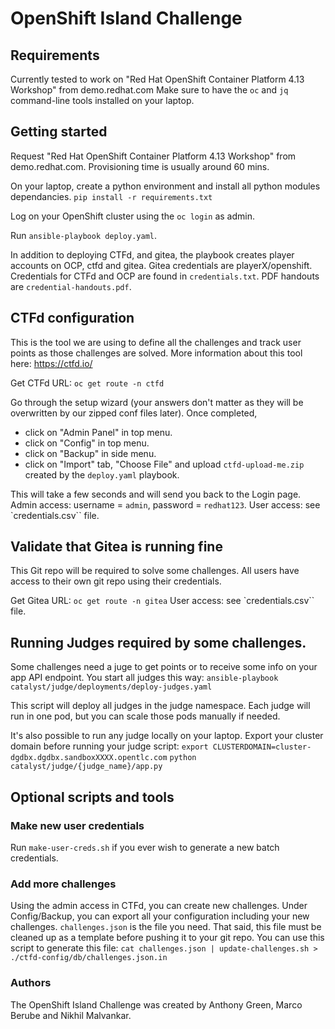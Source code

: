 # OpenShift Island Challenge

## Requirements

Currently tested to work on "Red Hat OpenShift Container Platform 4.13 Workshop" from demo.redhat.com
Make sure to have the `oc` and `jq` command-line tools installed on your laptop.

## Getting started

Request "Red Hat OpenShift Container Platform 4.13 Workshop" from demo.redhat.com. Provisioning time is usually around 60 mins.

On your laptop, create a python environment and install all python modules dependancies.
`pip install -r requirements.txt`

Log on your OpenShift cluster using the `oc login` as admin.

Run `ansible-playbook deploy.yaml`.

In addition to deploying CTFd, and gitea, the playbook creates player
accounts on OCP, ctfd and gitea. Gitea credentials are
playerX/openshift. Credentials for CTFd and OCP are found in
`credentials.txt`. PDF handouts are `credential-handouts.pdf`.

## CTFd configuration

This is the tool we are using to define all the challenges and track user points as those challenges are solved.
More information about this tool here: https://ctfd.io/

Get CTFd URL: `oc get route -n ctfd`

Go through the setup wizard (your answers don't matter as they will be overwritten by our zipped conf files later).
Once completed,

- click on "Admin Panel" in top menu.
- click on "Config" in top menu.
- click on "Backup" in side menu.
- click on "Import" tab, "Choose File" and upload `ctfd-upload-me.zip` created by the `deploy.yaml` playbook.

This will take a few seconds and will send you back to the Login page.
Admin access: username = `admin`, password = `redhat123`.
User access: see `credentials.csv`` file.

## Validate that Gitea is running fine

This Git repo will be required to solve some challenges. All users have access to their own git repo using their credentials.

Get Gitea URL: `oc get route -n gitea`
User access: see `credentials.csv`` file.


## Running Judges required by some challenges.

Some challenges need a juge to get points or to receive some info on your app API endpoint.   You start all judges this way:
`ansible-playbook catalyst/judge/deployments/deploy-judges.yaml`

This script will deploy all judges in the judge namespace.  Each judge will run in one pod, but you can scale those pods manually if needed.   

It's also possible to run any judge locally on your laptop.  Export your cluster domain before running your judge script:
`export CLUSTERDOMAIN=cluster-dgdbx.dgdbx.sandboxXXXX.opentlc.com`
`python catalyst/judge/{judge_name}/app.py`



## Optional scripts and tools

### Make new user credentials

Run `make-user-creds.sh` if you ever wish to generate a new batch
credentials.

### Add more challenges

Using the admin access in CTFd, you can create new challenges. Under Config/Backup, you can export all your configuration including your new challenges. `challenges.json` is the file you need. That said, this file must be cleaned up as a template before pushing it to your git repo. You can use this script to generate this file: `cat challenges.json | update-challenges.sh > ./ctfd-config/db/challenges.json.in`

### Authors

The OpenShift Island Challenge was created by Anthony Green, Marco Berube and Nikhil Malvankar.
